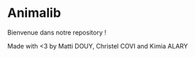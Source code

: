 # Animalib

Bienvenue dans notre repository !




Made with <3 by Matti DOUY, Christel COVI and Kimia ALARY
